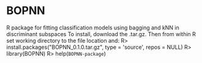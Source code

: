 # BOPNN
R package for fitting classification models using bagging and kNN in discriminant subspaces
To install, download the .tar.gz. Then from within R set working directory to the file location and:
R> install.packages("BOPNN_0.1.0.tar.gz", type = 'source', repos = NULL)
R> library(BOPNN)
R> help(`BOPNN-package`)
